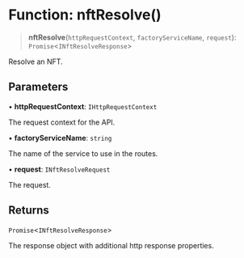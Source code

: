# Function: nftResolve()

> **nftResolve**(`httpRequestContext`, `factoryServiceName`, `request`): `Promise`\<`INftResolveResponse`\>

Resolve an NFT.

## Parameters

• **httpRequestContext**: `IHttpRequestContext`

The request context for the API.

• **factoryServiceName**: `string`

The name of the service to use in the routes.

• **request**: `INftResolveRequest`

The request.

## Returns

`Promise`\<`INftResolveResponse`\>

The response object with additional http response properties.
